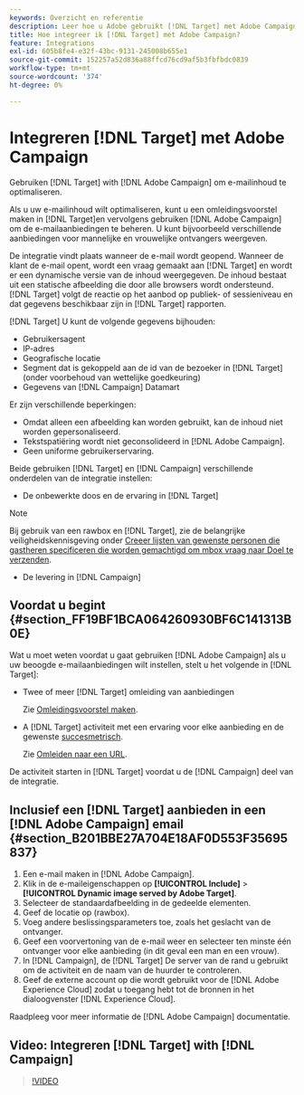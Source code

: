 ```yaml
---
keywords: Overzicht en referentie
description: Leer hoe u Adobe gebruikt [!DNL Target] met Adobe Campaign om e-mailinhoud te optimaliseren.
title: Hoe integreer ik [!DNL Target] met Adobe Campaign?
feature: Integrations
exl-id: 605b8fe4-e32f-43bc-9131-245008b655e1
source-git-commit: 152257a52d836a88ffcd76cd9af5b3fbfbdc0839
workflow-type: tm+mt
source-wordcount: '374'
ht-degree: 0%

---
```


# Integreren [!DNL Target] met Adobe Campaign

Gebruiken [!DNL Target] with [!DNL Adobe Campaign] om e-mailinhoud te optimaliseren.

Als u uw e-mailinhoud wilt optimaliseren, kunt u een omleidingsvoorstel maken in [!DNL Target]en vervolgens gebruiken [!DNL Adobe Campaign] om de e-mailaanbiedingen te beheren. U kunt bijvoorbeeld verschillende aanbiedingen voor mannelijke en vrouwelijke ontvangers weergeven.

De integratie vindt plaats wanneer de e-mail wordt geopend. Wanneer de klant de e-mail opent, wordt een vraag gemaakt aan [!DNL Target] en wordt er een dynamische versie van de inhoud weergegeven. De inhoud bestaat uit een statische afbeelding die door alle browsers wordt ondersteund. [!DNL Target] volgt de reactie op het aanbod op publiek- of sessieniveau en dat gegevens beschikbaar zijn in [!DNL Target] rapporten.

[!DNL Target] U kunt de volgende gegevens bijhouden:

* Gebruikersagent
* IP-adres
* Geografische locatie
* Segment dat is gekoppeld aan de id van de bezoeker in [!DNL Target] (onder voorbehoud van wettelijke goedkeuring)
* Gegevens van [!DNL Campaign] Datamart

Er zijn verschillende beperkingen:

* Omdat alleen een afbeelding kan worden gebruikt, kan de inhoud niet worden gepersonaliseerd.
* Tekstspatiëring wordt niet geconsolideerd in [!DNL Adobe Campaign].
* Geen uniforme gebruikerservaring.

Beide gebruiken [!DNL Target] en [!DNL Campaign] verschillende onderdelen van de integratie instellen:

* De onbewerkte doos en de ervaring in [!DNL Target]

>[!NOTE]
>
>Bij gebruik van een rawbox en [!DNL Target], zie de belangrijke veiligheidskennisgeving onder [Creeer lijsten van gewenste personen die gastheren specificeren die worden gemachtigd om mbox vraag naar Doel te verzenden](/help/main/administrating-target/hosts.md#allowlist).

* De levering in [!DNL Campaign]

## Voordat u begint {#section_FF19BF1BCA064260930BF6C141313B0E}

Wat u moet weten voordat u gaat gebruiken [!DNL Adobe Campaign] als u uw beoogde e-mailaanbiedingen wilt instellen, stelt u het volgende in [!DNL Target]:

* Twee of meer [!DNL Target] omleiding van aanbiedingen

   Zie [Omleidingsvoorstel maken](/help/main/c-experiences/c-manage-content/offer-redirect.md).

* A [!DNL Target] activiteit met een ervaring voor elke aanbieding en de gewenste [succesmetrisch](/help/main/c-activities/r-success-metrics/success-metrics.md).

   Zie [Omleiden naar een URL](/help/main/c-experiences/c-visual-experience-composer/redirect-offer.md).

De activiteit starten in [!DNL Target] voordat u de [!DNL Campaign] deel van de integratie.

## Inclusief een [!DNL Target] aanbieden in een [!DNL Adobe Campaign] email {#section_B201BBE27A704E18AF0D553F35695837}

1. Een e-mail maken in [!DNL Adobe Campaign].
1. Klik in de e-maileigenschappen op **[!UICONTROL Include]** > **[!UICONTROL Dynamic image served by Adobe Target]**.
1. Selecteer de standaardafbeelding in de gedeelde elementen.
1. Geef de locatie op (rawbox).
1. Voeg andere beslissingsparameters toe, zoals het geslacht van de ontvanger.
1. Geef een voorvertoning van de e-mail weer en selecteer ten minste één ontvanger voor elke aanbieding (in dit geval een man en een vrouw).
1. In [!DNL Campaign], de [!DNL Target] De server van de rand u gebruikt om de activiteit en de naam van de huurder te controleren.
1. Geef de externe account op die wordt gebruikt voor de [!DNL Adobe Experience Cloud] zodat u toegang hebt tot de bronnen in het dialoogvenster [!DNL Experience Cloud].

Raadpleeg voor meer informatie de [!DNL Adobe Campaign] documentatie.

## Video: Integreren [!DNL Target] with [!DNL Campaign]

>[!VIDEO](https://video.tv.adobe.com/v/35149)
